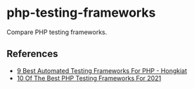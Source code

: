 # php-testing-frameworks

Compare PHP testing frameworks.

## References

- [9 Best Automated Testing Frameworks For PHP - Hongkiat](https://www.hongkiat.com/blog/automated-php-test/)
- [10 Of The Best PHP Testing Frameworks For 2021](https://www.lambdatest.com/blog/best-php-testing-frameworks-2021/)

<!--
## Kind of Test
||Unit|Functional|Acceptance|Behaviour|
|---|:---:|:---:|:---:|:---:|
|[PHPUnit](https://phpunit.de/)|:heavy_check_mark:||||
|[Codeception](https://codeception.com/)|:heavy_check_mark:|:heavy_check_mark:|:heavy_check_mark:||
|[Behat](https://docs.behat.org/en/v2.5/)||||:heavy_check_mark:|
|[phpspec](http://www.phpspec.net/en/latest/)||||:heavy_check_mark:|
-->
